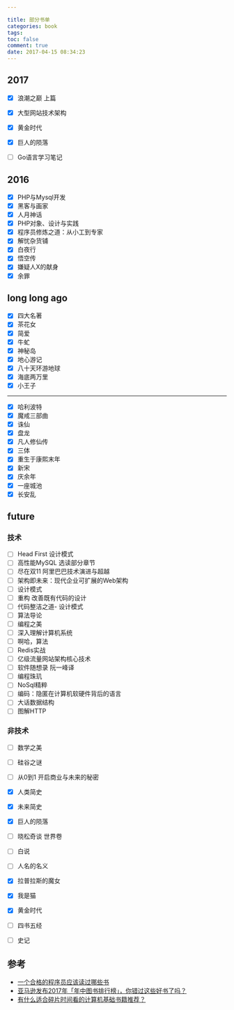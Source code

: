 ```yaml
---

title: 部分书单
categories: book
tags: 
toc: false
comment: true
date: 2017-04-15 08:34:23
---
```






<!--more-->



## 2017


- [x] 浪潮之巅 上篇
- [x] 大型网站技术架构
- [x] 黄金时代
- [x] 巨人的陨落
- [ ] Go语言学习笔记


## 2016

- [x] PHP与Mysql开发
- [x] 黑客与画家
- [x] 人月神话
- [x] PHP对象、设计与实践
- [x] 程序员修炼之道：从小工到专家
- [x] 解忧杂货铺
- [x] 白夜行
- [x] 悟空传
- [x] 嫌疑人X的献身
- [x] 余罪

## long long ago

- [x] 四大名著
- [x] 茶花女
- [x] 简爱
- [x] 牛虻
- [x] 神秘岛
- [x] 地心游记
- [x] 八十天环游地球
- [x] 海底两万里
- [x] 小王子
---
- [x] 哈利波特
- [x] 魔戒三部曲
- [x] 诛仙
- [x] 盘龙
- [x] 凡人修仙传
- [x] 三体
- [x] 重生于康熙末年
- [x] 新宋
- [x] 庆余年
- [x] 一座城池
- [x] 长安乱

## future


### 技术
- [ ] Head First 设计模式
- [ ] 高性能MySQL 选读部分章节
- [ ] 尽在双11 阿里巴巴技术演进与超越
- [ ] 架构即未来：现代企业可扩展的Web架构
- [ ] 设计模式
- [ ] 重构 改善既有代码的设计
- [ ] 代码整洁之道- 设计模式
- [ ] 算法导论
- [ ] 编程之美
- [ ] 深入理解计算机系统
- [ ] 啊哈，算法
- [ ] Redis实战
- [ ] 亿级流量网站架构核心技术
- [ ] 软件随想录 阮一峰译
- [ ] 编程珠玑
- [ ] NoSql精粹
- [ ] 编码：隐匿在计算机软硬件背后的语言
- [ ] 大话数据结构
- [ ] 图解HTTP

### 非技术
- [ ] 数学之美
- [ ] 硅谷之谜
- [ ] 从0到1 开启商业与未来的秘密
- [x] 人类简史
- [x] 未来简史
- [x] 巨人的陨落
- [ ] 晓松奇谈 世界卷
- [ ] 白说
- [ ] 人名的名义
- [x] 拉普拉斯的魔女
- [x] 我是猫
- [x] 黄金时代
- [ ] 四书五经
- [ ] 史记




## 参考

- [一个合格的程序员应该读过哪些书](http://justjavac.com/other/2012/05/15/qualified-programmer-should-read-what-books.html)
- [亚马逊发布2017年「年中图书排行榜」，你错过这些好书了吗？](https://mp.weixin.qq.com/s?__biz=MzAwOTEzMTkzNw==&mid=2663317800&idx=1&sn=94d9b33cd10b3b4583c575cc6b92784c&chksm=802fe3e6b7586af098f249fa918f69d38e094fab0a67507a72ad45016af7ab356138cb23bca1&scene=0&key=edbc4bce6a6454e85f600b7226992889819a89ac457f62a882e806d0e02863b0c1c0d4417e7ed0646b21f141b1f0946e7b268b1f3b210295b42df4d4822129424087796c6f176383a7a0de56c0b39685&ascene=0&uin=MTEwMTU2ODg0MQ%3D%3D&devicetype=iMac+Macmini7%2C1+OSX+OSX+10.12.5+build(16F73)&version=12020810&nettype=WIFI&fontScale=100&pass_ticket=rv0%2BqdK7p3KYwRpkx7OD6umvDwQE8y%2BHU37tvE92RVIUiI7QwLnMlQbXVbqM75ra)
- [有什么适合碎片时间看的计算机基础书籍推荐？](https://www.zhihu.com/question/43605497)
